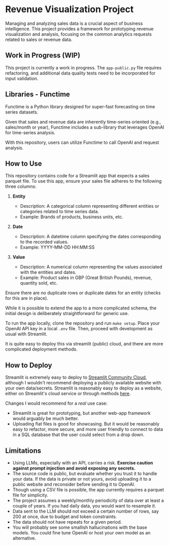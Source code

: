 # Revenue Visualization Project

Managing and analyzing sales data is a crucial aspect of business intelligence. This project provides a framework for prototyping revenue visualization and analysis, focusing on the common analytics requests related to sales or revenue data.

## Work in Progress (WIP)

This project is currently a work in progress. The `app-public.py` file requires refactoring, and additional data quality tests need to be incorporated for input validation.

## Libraries - Functime

Functime is a Python library designed for super-fast forecasting on time series datasets. 

Given that sales and revenue data are inherently time-series oriented (e.g., sales/month or year), Functime includes a sub-library that leverages OpenAI for time-series analysis.

With this repository, users can utilize Functime to call OpenAI and request analysis.

## How to Use

This repository contains code for a Streamlit app that expects a sales parquet file. To use this app, ensure your sales file adheres to the following three columns:

1. **Entity**
    - Description: A categorical column representing different entities or categories related to time series data.
    - Example: Brands of products, business units, etc.

2. **Date**
    - Description: A datetime column specifying the dates corresponding to the recorded values.
    - Example: YYYY-MM-DD HH:MM:SS

3. **Value**
    - Description: A numerical column representing the values associated with the entities and dates.
    - Example: Product sales in GBP (Great British Pounds), revenue, quantity sold, etc.

Ensure there are no duplicate rows or duplicate dates for an entity (checks for this are in place). 

While it is possible to extend the app to a more complicated schema, the initial design is deliberately straightforward for generic use.

To run the app locally, clone the repository and run `make setup`. Place your OpenAI API key in a local `.env` file. Then, proceed with development as usual with Streamlit.

It is quite easy to deploy this via streamlit (public) cloud, and there are more complicated deployment methods.

## How to Deploy
Streamlit is extremely easy to deploy to [Streamlit Community Cloud](https://streamlit.io/cloud), although I wouldn't recommend deploying a publicly available website with your own data/secrets.
Streamlit is reasonably easy to deploy as a website, either on Streamlit's cloud service or through methods [here](https://discuss.streamlit.io/t/streamlit-deployment-guide-wiki/5099).

Changes I would recommend for a *real* use case:
- Streamlit is great for prototyping, but another web-app framework would arguably be much better.
- Uploading flat files is good for showcasing. But it would be reasonably easy to refactor, more secure, and more user friendly to connect to data in a SQL database that the user could select from a drop down.

## Limitations

- Using LLMs, especially with an API, carries a risk. **Exercise caution against prompt injection and avoid exposing any secrets.**
- The source code is public, but evaluate whether you trust it to handle your data. If the data is private or not yours, avoid uploading it to a public website and reconsider before sending it to OpenAI.
- Though using a CSV file is possible, the app currently requires a parquet file for simplicity.
- The project assumes a weekly/monthly periodicity of data over at least a couple of years. If you had daily data, you would want to resample it.
- Data sent to the LLM should not exceed a certain number of rows, say 200 at once, due to budget and token constraints.
- The data should not have repeats for a given period.
- You will probably see some smallish hallucinations with the base models. You could fine tune OpenAI or host your own model as an alternative.
